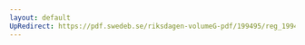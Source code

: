 ```yaml
---
layout: default
UpRedirect: https://pdf.swedeb.se/riksdagen-volumeG-pdf/199495/reg_199495/reg_199495_0381.pdf
---
```

